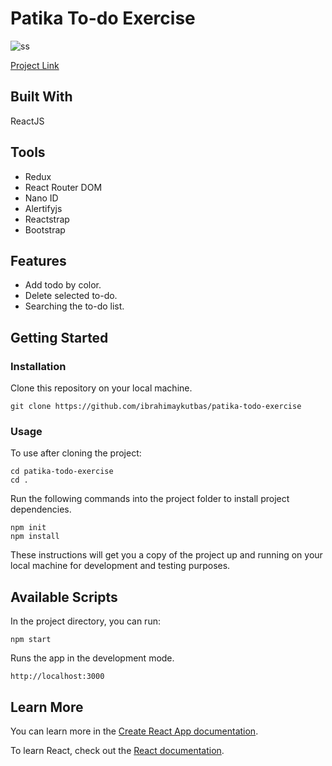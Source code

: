 # Patika To-do Exercise

![ss](https://user-images.githubusercontent.com/80921107/134781585-97a0863a-677b-4e9d-9e6b-417a5117a6c7.png)

[Project Link](https://patika-todo-exercise.web.app/)

## Built With

ReactJS

## Tools

- Redux
- React Router DOM
- Nano ID
- Alertifyjs
- Reactstrap
- Bootstrap

## Features

- Add todo by color.
- Delete selected to-do.
- Searching the to-do list.

## Getting Started

### Installation

Clone this repository on your local machine.

```
git clone https://github.com/ibrahimaykutbas/patika-todo-exercise
```

### Usage

To use after cloning the project:

```
cd patika-todo-exercise
cd .
```

Run the following commands into the project folder to install project dependencies.

```
npm init
npm install
```

These instructions will get you a copy of the project up and running on your local machine for development and testing purposes.

## Available Scripts

In the project directory, you can run:

```
npm start
```

Runs the app in the development mode.

```
http://localhost:3000
```

## Learn More
You can learn more in the [Create React App documentation](https://create-react-app.dev/docs/getting-started/).

To learn React, check out the [React documentation](https://reactjs.org/).

